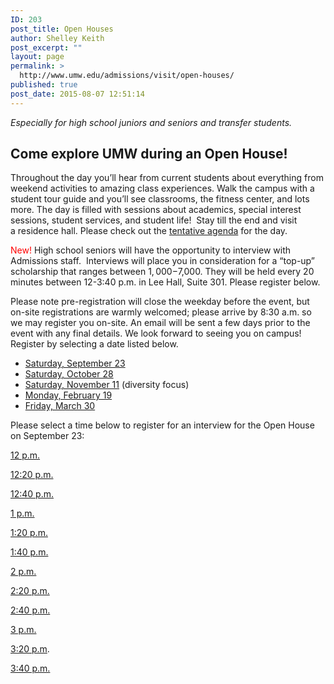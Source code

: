 ```yaml
---
ID: 203
post_title: Open Houses
author: Shelley Keith
post_excerpt: ""
layout: page
permalink: >
  http://www.umw.edu/admissions/visit/open-houses/
published: true
post_date: 2015-08-07 12:51:14
---
```

<em>Especially for high school juniors and seniors and transfer students.</em>
<h2>Come explore UMW during an Open House!</h2>
Throughout the day you’ll hear from current students about everything from weekend activities to amazing class experiences. Walk the campus with a student tour guide and you’ll see classrooms, the fitness center, and lots more. The day is filled with sessions about academics, special interest sessions, student services, and student life!  Stay till the end and visit a residence hall. Please check out the <a href="http://www.umw.edu/admissions/wp-content/uploads/sites/6/2015/08/Tentative-Agenda-Fall-2017.pdf">tentative agenda</a> for the day.

<span style="color: #ff0000">New!</span> High school seniors will have the opportunity to interview with Admissions staff.  Interviews will place you in consideration for a “top-up” scholarship that ranges between $1,000-$7,000. They will be held every 20 minutes between 12-3:40 p.m. in Lee Hall, Suite 301. Please register below.

Please note pre-registration will close the weekday before the event, but on-site registrations are warmly welcomed; please arrive by 8:30 a.m. so we may register you on-site. An email will be sent a few days prior to the event with any final details. We look forward to seeing you on campus! Register by selecting a date listed below.
<ul>
 	<li><a href="https://umw.askadmissions.net/Portal/EI/ViewDetails?gid=623577c7a9e7cd1c9d42fba7fa5e32683603e8">Saturday, September 23</a></li>
 	<li><a href="https://umw.askadmissions.net/Portal/EI/ViewDetails?gid=623577f4ebd1c2171b46a893f370d7b3e1a36f">Saturday, October 28</a></li>
 	<li><a href="https://umw.askadmissions.net/Portal/EI/ViewDetails?gid=6235779f2e45dad1c64c088709dabfe6032853">Saturday, November 11</a> (diversity focus)</li>
 	<li><a href="https://umw.askadmissions.net/Portal/EI/ViewDetails?gid=623577b4112b2f2ccc43fe97b6e46aa09f1c0c">Monday, February 19</a></li>
 	<li><a href="https://umw.askadmissions.net/Portal/EI/ViewDetails?gid=623577b8dabacca0dd4868845d86c55b760deb">Friday, March 30</a></li>
</ul>
Please select a time below to register for an interview for the Open House on September 23:

<a href="https://umw.askadmissions.net/Portal/EI/ViewDetails?gid=6235775728be8c33eb48e88f37f3818537718a">12 p.m.</a>

<a href="https://umw.askadmissions.net/Portal/EI/ViewDetails?gid=623577635319c1b7774e9ea1b5ea2f45e5c6aa">12:20 p.m.</a>

<a href="https://umw.askadmissions.net/Portal/EI/ViewDetails?gid=623577be456b09de544e938f208f3d7ce33cbd">12:40 p.m.</a>

<a href="https://umw.askadmissions.net/Portal/EI/ViewDetails?gid=62357719d9f041e505467182348e5ffa8ae052">1 p.m. </a>

<a href="https://umw.askadmissions.net/Portal/EI/ViewDetails?gid=6235778d5c56a4b73e4d38a65cbd8f82f7d752">1:20 p.m.</a>

<a href="https://umw.askadmissions.net/Portal/EI/ViewDetails?gid=623577fc003c1304c845c2beb94de44bce283b">1:40 p.m.</a>

<a href="https://umw.askadmissions.net/Portal/EI/ViewDetails?gid=623577e227e65494c74b0dbdbae881dfc05cd4">2 p.m.</a>

<a href="https://umw.askadmissions.net/Portal/EI/ViewDetails?gid=623577a1d4f078daf04a4abad8ae853412ccb8">2:20 p.m.</a>

<a href="https://umw.askadmissions.net/Portal/EI/ViewDetails?gid=623577e5419bbc80c64ec4b8a78fde0ffc3cdd">2:40 p.m.</a>

<a href="https://umw.askadmissions.net/Portal/EI/ViewDetails?gid=623577be59912a719f4604b5444f7eb654321b">3 p.m.</a>

<a href="https://umw.askadmissions.net/Portal/EI/ViewDetails?gid=6235773316c64eab024f9fa066431a59569c84">3:20 p.m</a>.

<a href="https://umw.askadmissions.net/Portal/EI/ViewDetails?gid=6235773099d2a7496b4795949a6b9c74067a95">3:40 p.m.</a>